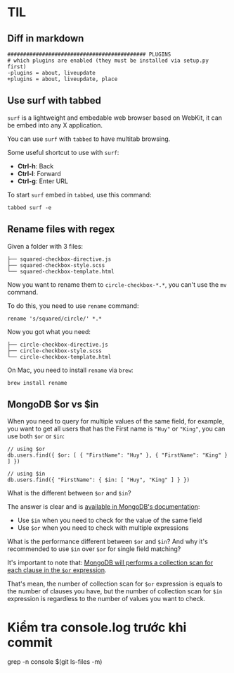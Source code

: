 # TIL

## Diff in markdown

```
############################################ PLUGINS
# which plugins are enabled (they must be installed via setup.py first)
-plugins = about, liveupdate
+plugins = about, liveupdate, place
```

## Use surf with tabbed

`surf` is a lightweight and embedable web browser based on WebKit, it can be embed into any X application.

You can use `surf` with `tabbed` to have multitab browsing.

Some useful shortcut to use with `surf`:

- **Ctrl-h**: Back
- **Ctrl-l**: Forward
- **Ctrl-g**: Enter URL

To start `surf` embed in `tabbed`, use this command:

```
tabbed surf -e
```

## Rename files with regex

Given a folder with 3 files:

```
├── squared-checkbox-directive.js
├── squared-checkbox-style.scss
└── squared-checkbox-template.html
```

Now you want to rename them to `circle-checkbox-*.*`, you can't use the `mv` command.

To do this, you need to use `rename` command:

```
rename 's/squared/circle/' *.*
```

Now you got what you need:

```
├── circle-checkbox-directive.js
├── circle-checkbox-style.scss
└── circle-checkbox-template.html
```

On Mac, you need to install `rename` via `brew`:

```
brew install rename
```

## MongoDB $or vs $in

When you need to query for multiple values of the same field, for example, you want to get all users that has the First name is `"Huy"` or `"King"`, you can use both `$or` or `$in`:

```
// using $or
db.users.find({ $or: [ { "FirstName": "Huy" }, { "FirstName": "King" } ] })

// using $in
db.users.find({ "FirstName": { $in: [ "Huy", "King" ] } })
```

What is the different between `$or` and `$in`?

The answer is clear and is [available in MongoDB's documentation](https://docs.mongodb.com/manual/reference/operator/query/or/#or-versus-in):

  - Use `$in` when you need to check for the value of the same field
  - Use `$or` when you need to check with multiple expressions

What is the performance different between `$or` and `$in`? And why it's recommended to use `$in` over `$or` for single field matching?

It's important to note that: [MongoDB will performs a collection scan for each clause in the `$or` expression](https://docs.mongodb.com/manual/reference/operator/query/or/#behaviors).

That's mean, the number of collection scan for `$or` expression is equals to the number of clauses you have, but the number of collection scan for `$in` expression is regardless to the number of values you want to check.

# Kiểm tra console.log trước khi commit

grep -n console $(git ls-files -m)

